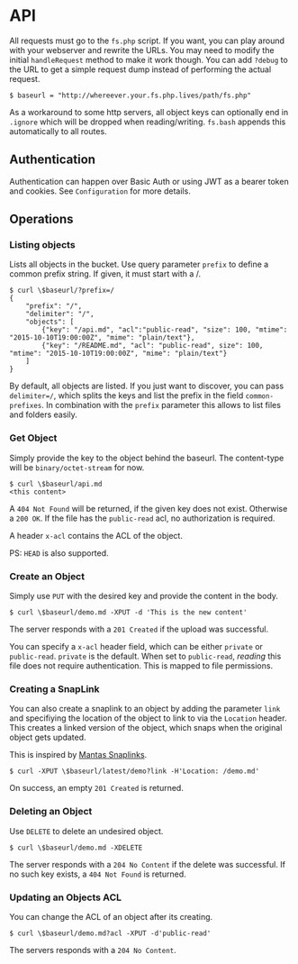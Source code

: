 # API

All requests must go to the `fs.php` script. If you want, you can play around with your webserver and
rewrite the URLs. You may need to modify the initial `handleRequest` method to make it work though. You can add
`?debug` to the URL to get a simple request dump instead of performing the actual request.

```
$ baseurl = "http://whereever.your.fs.php.lives/path/fs.php"
```

As a workaround to some http servers, all object keys can optionally end in `.ignore` which will be dropped when
reading/writing. `fs.bash` appends this automatically to all routes.

## Authentication

Authentication can happen over Basic Auth or using JWT as a bearer token and cookies. See `Configuration` for more details.

## Operations
### Listing objects

Lists all objects in the bucket. Use query parameter `prefix` to define a common prefix string. If given, it must
start with a /.

```
$ curl \$baseurl/?prefix=/
{
	"prefix": "/",
	"delimiter": "/",
	"objects": [
		{"key": "/api.md", "acl":"public-read", "size": 100, "mtime": "2015-10-10T19:00:00Z", "mime": "plain/text"},
		{"key": "/README.md", "acl": "public-read", size": 100, "mtime": "2015-10-10T19:00:00Z", "mime": "plain/text"}
	]
}
```

By default, all objects are listed. If you just want to discover, you can pass `delimiter=/`, which splits the keys
and list the prefix in the field `common-prefixes`. In combination with the `prefix` parameter this allows to list
files and folders easily.

### Get Object

Simply provide the key to the object behind the baseurl. The content-type will be `binary/octet-stream` for now.

```
$ curl \$baseurl/api.md
<this content>
```

A `404 Not Found` will be returned, if the given key does not exist. Otherwise a `200 OK`. If the file has the `public-read`
acl, no authorization is required.

A header `x-acl` contains the ACL of the object.

PS: `HEAD` is also supported.

### Create an Object

Simply use `PUT` with the desired key and provide the content in the body.

```
$ curl \$baseurl/demo.md -XPUT -d 'This is the new content'
```

The server responds with a `201 Created` if the upload was successful.

You can specify a `x-acl` header field, which can be either `private` or `public-read`. `private` is the default.
When set to `public-read`, _reading_ this file does not require authentication. This is mapped to file permissions.

### Creating a SnapLink

You can also create a snaplink to an object by adding the parameter `link` and specifiying the location
of the object to link to via the `Location` header. This creates a linked version of the object, which 
snaps when the original object gets updated.

This is inspired by [Mantas Snaplinks](https://apidocs.joyent.com/manta/api.html#PutSnapLink).

```
$ curl -XPUT \$baseurl/latest/demo?link -H'Location: /demo.md'
```

On success, an empty `201 Created` is returned.

### Deleting an Object

Use `DELETE` to delete an undesired object.

```
$ curl \$baseurl/demo.md -XDELETE
```

The server responds with a `204 No Content` if the delete was successful. If no such key exists, a `404 Not Found` is returned.

### Updating an Objects ACL

You can change the ACL of an object after its creating.

```
$ curl \$baseurl/demo.md?acl -XPUT -d'public-read'
```

The servers responds with a `204 No Content`.
